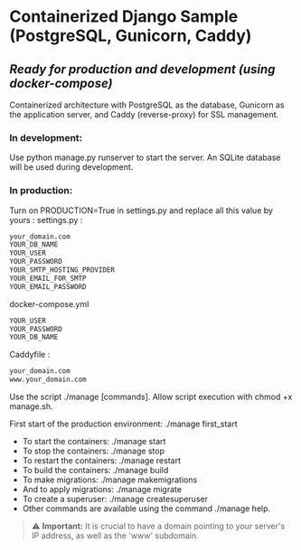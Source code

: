# Containerized Django Sample (PostgreSQL, Gunicorn, Caddy)
## _Ready for production and development (using docker-compose)_

Containerized architecture with PostgreSQL as the database, Gunicorn as the application server, and Caddy (reverse-proxy) for SSL management.

### In development:

Use python manage.py runserver to start the server.
An SQLite database will be used during development.

### In production:

Turn on PRODUCTION=True in settings.py and replace all this value by yours :
settings.py :
```sh
your_domain.com
YOUR_DB_NAME
YOUR_USER
YOUR_PASSWORD
YOUR_SMTP_HOSTING_PROVIDER
YOUR_EMAIL_FOR_SMTP
YOUR_EMAIL_PASSWORD
```

docker-compose.yml
```sh
YOUR_USER
YOUR_PASSWORD
YOUR_DB_NAME
```

Caddyfile :
```sh
your_domain.com
www.your_domain.com
```

Use the script ./manage [commands].
Allow script execution with chmod +x manage.sh.

First start of the production environment: ./manage first_start
- To start the containers: ./manage start
- To stop the containers: ./manage stop
- To restart the containers: ./manage restart
- To build the containers: ./manage build
- To make migrations: ./manage makemigrations
- And to apply migrations: ./manage migrate
- To create a superuser: ./manage createsuperuser
- Other commands are available using the command ./manage help.

> :warning: **Important:** It is crucial to have a domain pointing to your server's IP address, as well as the 'www' subdomain.
